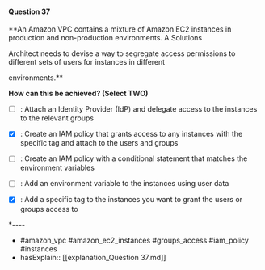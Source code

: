 #### Question  37

**An Amazon VPC contains a mixture of Amazon EC2 instances in production and non-production environments. A Solutions

Architect needs to devise a way to segregate access permissions to different sets of users for instances in different

environments.**

**How can this be achieved? (Select TWO)**

- [ ] :  Attach an Identity Provider (IdP) and delegate access to the instances to the relevant groups

- [x] :  Create an IAM policy that grants access to any instances with the specific tag and attach to the users and groups

- [ ] :  Create an IAM policy with a conditional statement that matches the environment variables

- [ ] :  Add an environment variable to the instances using user data

- [x] :  Add a specific tag to the instances you want to grant the users or groups access to

*----

- #amazon_vpc #amazon_ec2_instances #groups_access #iam_policy #instances
- hasExplain:: [[explanation_Question  37.md]]
